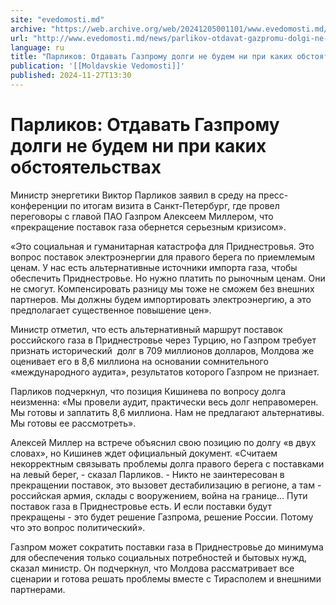 ```yaml
---
site: "evedomosti.md"
archive: "https://web.archive.org/web/20241205001101/www.evedomosti.md/news/parlikov-otdavat-gazpromu-dolgi-ne-budem-ni-pri-kakih-obstoy"
url: "http://www.evedomosti.md/news/parlikov-otdavat-gazpromu-dolgi-ne-budem-ni-pri-kakih-obstoy"
language: ru
title: "Парликов: Отдавать Газпрому долги не будем ни при каких обстоятельствах"
publication: '[[Moldavskie Vedomosti]]'
published: 2024-11-27T13:30
---
```


# Парликов: Отдавать Газпрому долги не будем ни при каких обстоятельствах

Министр энергетики Виктор Парликов заявил в среду на пресс-конференции по итогам визита в Санкт-Петербург, где провел переговоры с главой ПАО Газпром Алексеем Миллером, что «прекращение поставок газа обернется серьезным кризисом».

«Это социальная и гуманитарная катастрофа для Приднестровья. Это вопрос поставок электроэнергии для правого берега по приемлемым ценам. У нас есть альтернативные источники импорта газа, чтобы обеспечить Приднестровье. Но нужно платить по рыночным ценам. Они не смогут. Компенсировать разницу мы тоже не сможем без внешних партнеров. Мы должны будем импортировать электроэнергию, а это предполагает существенное повышение цен».

Министр отметил, что есть альтернативный маршрут поставок российского газа в Приднестровье через Турцию, но Газпром требует признать исторический  долг в 709 миллионов долларов, Молдова же оценивает его в 8,6 миллиона на основании сомнительного «международного аудита», результатов которого Газпром не признает.

Парликов подчеркнул, что позиция Кишинева по вопросу долга неизменна: «Мы провели аудит, практически весь долг неправомерен. Мы готовы и заплатить 8,6 миллиона. Нам не предлагают альтернативы. Мы готовы ее рассмотреть».

Алексей Миллер на встрече объяснил свою позицию по долгу «в двух словах», но Кишинев ждет официальный документ. «Считаем некорректным связывать проблемы долга правого берега с поставками на левый берег, - сказал Парликов. - Никто не заинтересован в прекращении поставок, это вызовет дестабилизацию в регионе, а там - российская армия, склады с вооружением, война на границе... Пути поставок газа в Приднестровье есть. И если поставки будут прекращены - это будет решение Газпрома, решение России. Потому что это вопрос политический».

Газпром может сократить поставки газа в Приднестровье до минимума для обеспечения только социальных потребностей и бытовых нужд, сказал министр. Он подчеркнул, что Молдова рассматривает все сценарии и готова решать проблемы вместе с Тирасполем и внешними партнерами.
